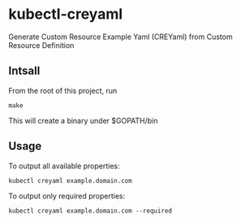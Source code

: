 # kubectl-creyaml

Generate Custom Resource Example Yaml (CREYaml) from Custom Resource Definition

## Intsall

From the root of this project, run

`make`

This will create a binary under $GOPATH/bin

## Usage 

To output all available properties:

`kubectl creyaml example.domain.com`

To output only required properties:

`kubectl creyaml example.domain.com --required`
